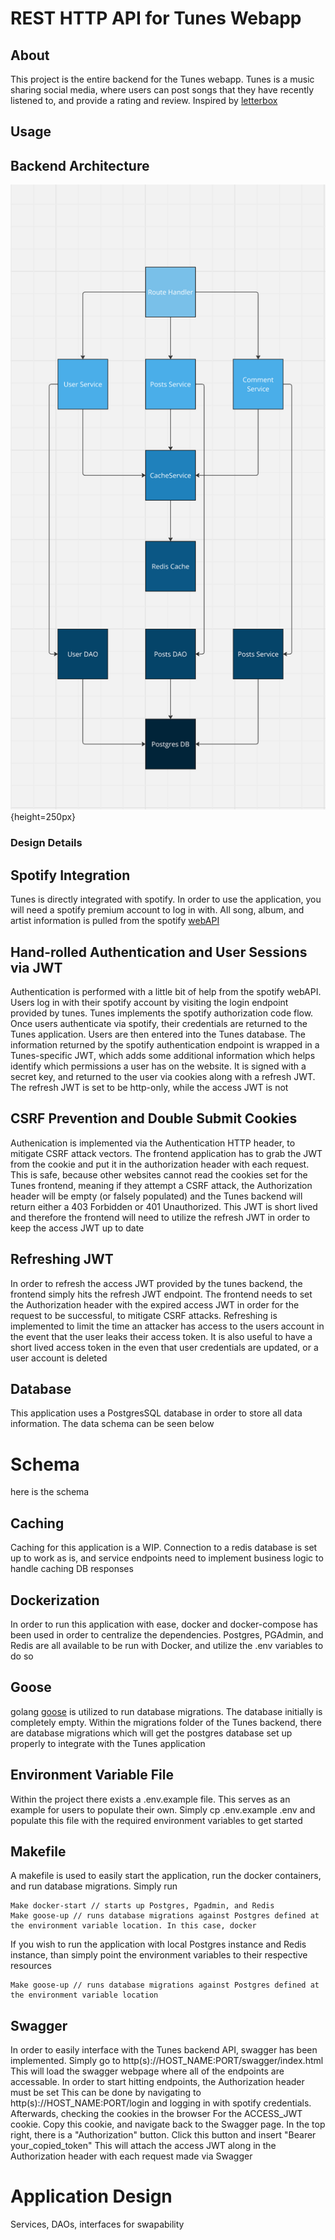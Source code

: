 # REST HTTP API for Tunes Webapp

## About

This project is the entire backend for the Tunes webapp. Tunes is a music sharing social media, where 
users can post songs that they have recently listened to, and provide a rating and review. 
Inspired by [letterbox](https://letterboxd.com/)


## Usage


## Backend Architecture

![image info](./images/backend-code-structure.png){height=250px}

### Design Details

## Spotify Integration

Tunes is directly integrated with spotify. In order to use the application, you will need a spotify premium 
account to log in with. All song, album, and artist information is pulled from the spotify [webAPI](https://developer.spotify.com/documentation/web-api)

## Hand-rolled Authentication and User Sessions via JWT

Authentication is performed with a little bit of help from the spotify webAPI. Users log in with their spotify account by visiting the login endpoint
provided by tunes. Tunes implements the spotify authorization code flow. Once users authenticate via spotify, their credentials are returned to the 
Tunes application. Users are then entered into the Tunes database. The information returned by the spotify authentication endpoint is wrapped 
in a Tunes-specific JWT, which adds some additional information which helps identify which permissions a user has on the website. It is signed with a 
secret key, and returned to the user via cookies along with a refresh JWT. The refresh JWT is set to be http-only, while the access JWT is not

## CSRF Prevention and Double Submit Cookies

Authenication is implemented via the Authentication HTTP header, to mitigate CSRF attack vectors. The frontend application has to grab the JWT from the cookie and 
put it in the authorization header with each request. This is safe, because other websites cannot read the cookies set for the Tunes frontend, meaning if they attempt
a CSRF attack, the Authorization header will be empty (or falsely populated) and the Tunes backend will return either a 403 Forbidden or 401 Unauthorized. This JWT is short lived
and therefore the frontend will need to utilize the refresh JWT in order to keep the access JWT up to date

## Refreshing JWT

In order to refresh the access JWT provided by the tunes backend, the frontend simply hits the refresh JWT endpoint. The frontend needs to set the Authorization header with the expired 
access JWT in order for the request to be successful, to mitigate CSRF attacks. Refreshing is implemented to limit the time an attacker has access to the users account in the event that the 
user leaks their access token. It is also useful to have a short lived access token in the even that user credentials are updated, or a user account is deleted

## Database

This application uses a PostgresSQL database in order to store all data information. The data schema can be seen below

# Schema

here is the schema

## Caching

Caching for this application is a WIP. Connection to a redis database is set up to work as is, and service endpoints need to implement business logic to handle caching DB responses

## Dockerization

In order to run this application with ease, docker and docker-compose has been used in order to centralize the dependencies. Postgres, PGAdmin, and Redis are all available to be run with
Docker, and utilize the .env variables to do so

## Goose

golang [goose](https://github.com/pressly/goose) is utilized to run database migrations. The database initially is completely empty. Within the migrations folder of the Tunes backend, there are database
migrations which will get the postgres database set up properly to integrate with the Tunes application

## Environment Variable File

Within the project there exists a .env.example file. This serves as an example for users to populate their own. Simply cp .env.example .env and populate this file with the required environment variables
to get started

## Makefile

A makefile is used to easily start the application, run the docker containers, and run database migrations. Simply run 

```
Make docker-start // starts up Postgres, Pgadmin, and Redis
Make goose-up // runs database migrations against Postgres defined at the environment variable location. In this case, docker
```

If you wish to run the application with local Postgres instance and Redis instance, than simply point the environment variables to their respective resources

```
Make goose-up // runs database migrations against Postgres defined at the environment variable location
```

## Swagger

In order to easily interface with the Tunes backend API, swagger has been implemented. Simply go to http(s)://HOST_NAME:PORT/swagger/index.html
This will load the swagger webpage where all of the endpoints are accessable. In order to start hitting endpoints, the Authorization header must be set
This can be done by navigating to http(s)://HOST_NAME:PORT/login and logging in with spotify credentials. Afterwards, checking the cookies in the browser
For the ACCESS_JWT cookie. Copy this cookie, and navigate back to the Swagger page. In the top right, there is a "Authorization" button. Click this button
and insert "Bearer your_copied_token" This will attach the access JWT along in the Authorization header with each request made via Swagger

# Application Design

Services, DAOs, interfaces for swapability
